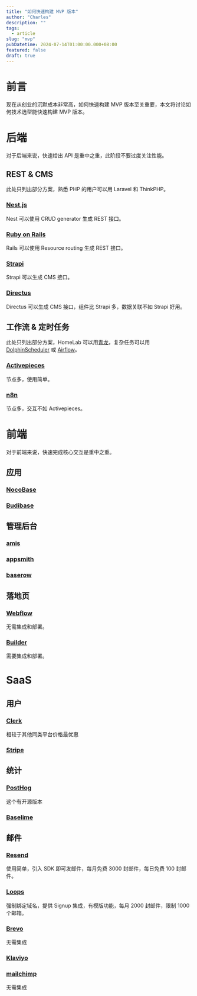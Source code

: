 ```yaml
---
title: "如何快速构建 MVP 版本"
author: "Charles"
description: ""
tags:
  - article
slug: "mvp"
pubDatetime: 2024-07-14T01:00:00.000+08:00
featured: false
draft: true
---
```


# 前言
现在从创业的沉默成本非常高，如何快速构建 MVP 版本至关重要，本文将讨论如何技术选型能快速构建 MVP 版本。

# 后端
对于后端来说，快速给出 API 是重中之重，此阶段不要过度关注性能。

## REST & CMS
此处只列出部分方案，熟悉 PHP 的用户可以用 Laravel 和 ThinkPHP。
### [Nest.js](https://github.com/nestjs/nest)
Nest 可以使用 CRUD generator 生成 REST 接口。
### [Ruby on Rails](https://github.com/rails/rails)
Rails 可以使用 Resource routing 生成 REST 接口。
### [Strapi](https://github.com/strapi/strapi)
Strapi 可以生成 CMS 接口。
### [Directus](https://github.com/directus/directus)
Directus 可以生成 CMS 接口，组件比 Strapi 多，数据关联不如 Strapi 好用。

## 工作流 & 定时任务
此处只列出部分方案，HomeLab 可以用[青龙](https://github.com/whyour/qinglong)，复杂任务可以用 [DolphinScheduler](https://github.com/apache/dolphinscheduler) 或 [Airflow](https://github.com/apache/airflow)。
### [Activepieces](https://github.com/activepieces/activepieces)
节点多，使用简单。
### [n8n](https://github.com/n8n-io/n8n)
节点多，交互不如 Activepieces。

# 前端
对于前端来说，快速完成核心交互是重中之重。

## 应用
### [NocoBase](https://github.com/nocobase/nocobase)
### [Budibase](https://github.com/budibase/budibase)

## 管理后台
### [amis](https://github.com/baidu/amis)
### [appsmith](https://github.com/appsmithorg/appsmith)
### [baserow](https://github.com/bram2w/baserow)

## 落地页
### [Webflow](https://webflow.com/)
无需集成和部署。
### [Builder](https://github.com/BuilderIO/builder)
需要集成和部署。

# SaaS

## 用户
### [Clerk](https://clerk.com/)
相较于其他同类平台价格最优惠
### [Stripe](https://stripe.com/)

## 统计
### [PostHog](https://posthog.com/)
这个有开源版本
### [Baselime](https://baselime.io/)

## 邮件
### [Resend](https://resend.com/)
使用简单，引入 SDK 即可发邮件，每月免费 3000 封邮件，每日免费 100 封邮件。
### [Loops](https://loops.so/)
强制绑定域名，提供 Signup 集成，有模版功能，每月 2000 封邮件，限制 1000 个邮箱。
### [Brevo](https://www.brevo.com/)
无需集成
### [Klaviyo](https://www.klaviyo.com/)
### [mailchimp](https://mailchimp.com/)
无需集成